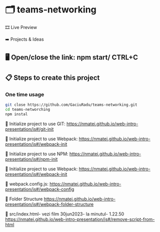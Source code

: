 # 🗂️ teams-networking

🎞 Live Preview

➡️ Projects & Ideas

## 🖥️ Open/close the link: npm start/ CTRL+C

## 📋 Steps to create this project

### One time usage

```sh
git close https://github.com/GaciuRadu/teams-networking.git
cd teams-networching
npm instal
```

📃 Initialize project to use GIT:
https://nmatei.github.io/web-intro-presentation/js#/git-init

📄 Initialize project to use Webpack:
https://nmatei.github.io/web-intro-presentation/js#/webpack-init

📄 Initialize project to use NPM:
https://nmatei.github.io/web-intro-presentation/js#/npm-init

📄 Initialize project to use Webpack:
https://nmatei.github.io/web-intro-presentation/js#/webpack-init

📄 webpack.config.js:
https://nmatei.github.io/web-intro-presentation/js#/webpack-config

📄 Folder Structure
https://nmatei.github.io/web-intro-presentation/js#/webpack-folder-structure

📄 src/index.html- vezi film 30jun2023- la minutul- 1.22.50
https://nmatei.github.io/web-intro-presentation/js#/remove-script-from-html
